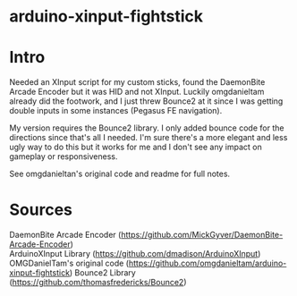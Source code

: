 # arduino-xinput-fightstick

# Intro
Needed an XInput script for my custom sticks, found the DaemonBite Arcade Encoder but it was HID and not XInput.  Luckily omgdanieltam already did the footwork, and I just threw Bounce2 at it since I was getting double inputs in some instances (Pegasus FE navigation).

My version requires the Bounce2 library.  I only added bounce code for the directions since that's all I needed.  I'm sure there's a more elegant and less ugly way to do this but it works for me and I don't see any impact on gameplay or responsiveness.

See omgdanieltan's original code and readme for full notes.

# Sources 
DaemonBite Arcade Encoder (https://github.com/MickGyver/DaemonBite-Arcade-Encoder)  
ArduinoXInput Library (https://github.com/dmadison/ArduinoXInput)
OMGDanielTam's original code (https://github.com/omgdanieltam/arduino-xinput-fightstick)
Bounce2 Library (https://github.com/thomasfredericks/Bounce2)
